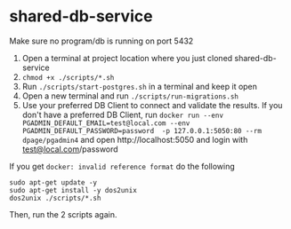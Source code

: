 # shared-db-service

Make sure no program/db is running on port 5432
1. Open a terminal at project location where you just cloned shared-db-service
2. `chmod +x ./scripts/*.sh`
3. Run `./scripts/start-postgres.sh` in a terminal and keep it open
4. Open a new terminal and run `./scripts/run-migrations.sh`
5. Use your preferred DB Client to connect and validate the results. If you don't have a preferred DB Client, run `docker run --env PGADMIN_DEFAULT_EMAIL=test@local.com --env PGADMIN_DEFAULT_PASSWORD=password  -p 127.0.0.1:5050:80 --rm dpage/pgadmin4` and open http://localhost:5050 and login with test@local.com/password

If you get `docker: invalid reference format`
do the following
```
sudo apt-get update -y
sudo apt-get install -y dos2unix
dos2unix ./scripts/*.sh
```
Then, run the 2 scripts again.

